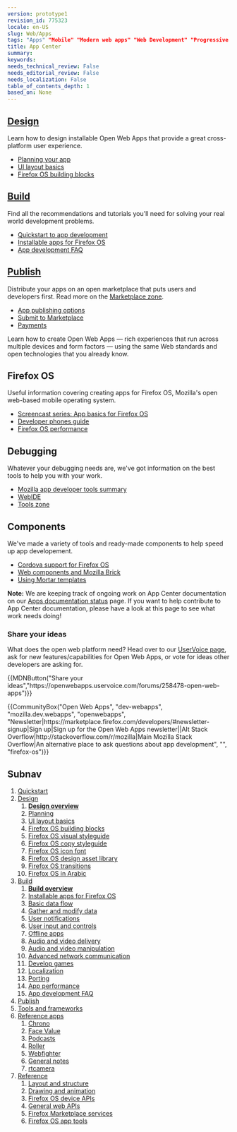 ```yaml
---
version: prototype1
revision_id: 775323
locale: en-US
slug: Web/Apps
tags: "Apps" "Mobile" "Modern web apps" "Web Development" "Progressive web apps"
title: App Center
summary: 
keywords: 
needs_technical_review: False
needs_editorial_review: False
needs_localization: False
table_of_contents_depth: 1
based_on: None
---
```

<div class="initial-steps clear" id="sect1">
<div class="panel">
<h2 class="section-design" id="Design"><a href="/en-US/Apps/Design">Design</a></h2>

<p>Learn how to design installable Open Web Apps that provide a great cross-platform user experience.</p>

<ul class="no-bullets">
 <li><a href="/en-US/Apps/Design/Planning">Planning your app</a></li>
 <li><a href="/en-US/Apps/Design/UI_layout_basics">UI layout basics</a></li>
 <li><a href="/en-US/Apps/Design/Firefox_OS_building_blocks">Firefox OS building blocks</a></li>
</ul>
</div>

<div class="panel">
<h2 class="section-build" id="Build"><a href="/en-US/Apps/Build">Build</a></h2>

<p>Find all the recommendations and tutorials you'll need for solving your real world development problems.</p>

<ul class="no-bullets">
 <li><a href="/en-US/Apps/Quickstart">Quickstart to app development</a></li>
 <li><a href="/en-US/Apps/Build/installable_apps_for_Firefox_OS">Installable apps for Firefox OS</a></li>
 <li><a href="/en-US/Apps/Build/App_development_FAQ">App development FAQ</a></li>
</ul>
</div>

<div class="panel">
<h2 class="section-publish" id="Publish"><a href="/en-US/Marketplace">Publish</a></h2>

<p>Distribute your apps on an open marketplace that puts users and developers first. Read more on the <a href="/en-US/Marketplace">Marketplace zone</a>.</p>

<ul class="no-bullets">
 <li><a href="/en-US/Marketplace/Options/Introduction">App publishing options</a></li>
 <li><a href="/en-US/Marketplace/Publishing/Submit/Overview">Submit to Marketplace</a></li>
 <li><a href="/en-US/Marketplace/Monetization/Introduction_Monetization">Payments</a></li>
</ul>
</div>
</div>

<div class="summary">
<p><span class="seoSummary">Learn how to create Open Web Apps — rich experiences that run across multiple devices and form factors — using the same Web standards and open technologies that you already know.</span></p>
</div>

<div class="column-container">
<div class="column-4">
<h2 id="Firefox_OS">Firefox OS</h2>

<p>Useful information covering creating apps for Firefox OS, Mozilla's open web-based mobile operating system.</p>

<ul>
 <li><a href="/en-US/Firefox_OS/Screencast_series:_App_Basics_for_Firefox_OS">Screencast series: App basics for Firefox OS</a></li>
 <li><a href="/en-US/Firefox_OS/Developer_phone_guide">Developer phones guide</a></li>
 <li><a href="/en-US/Apps/Build/Performance/Firefox_OS_performance_testing">Firefox OS performance</a></li>
</ul>
</div>

<div class="column-4">
<h2 id="Debugging">Debugging</h2>

<p>Whatever your debugging needs are, we've got information on the best tools to help you with your work.</p>

<ul>
 <li><a href="/en-US/Apps/Tools_and_frameworks/App_developer_tools">Mozilla app developer tools summary</a></li>
 <li><a href="/en-US/docs/Tools/WebIDE">WebIDE</a></li>
 <li><a href="/en-US/docs/Tools">Tools zone</a></li>
</ul>
</div>

<div class="column-4">
<h2 id="Components">Components</h2>

<p>We've made a variety of tools and ready-made components to help speed up app developement.</p>

<ul>
 <li><a href="/en-US/Apps/Tools_and_frameworks/Cordova_support_for_Firefox_OS">Cordova support for Firefox OS</a></li>
 <li><a href="/en-US/Apps/Tools_and_frameworks/Web_components">Web components and Mozilla Brick</a></li>
 <li><a href="/en-US/Apps/Tools_and_frameworks/App_templates">Using Mortar templates</a></li>
</ul>
</div>
</div>

<div class="note">
<p><strong>Note:</strong> We are keeping track of ongoing work on App Center documentation on our <a href="/en-US/docs/MDN/Doc_status/Apps">Apps documentation status</a> page. If you want to help contribute to App Center documentation, please have a look at this page to see what work needs doing!</p>
</div>

<div class="column-container zone-callout">
<h3 id="Share_your_ideas">Share your ideas</h3>

<p>What does the open web platform need? Head over to our <a href="https://openwebapps.uservoice.com/forums/258478-open-web-apps">UserVoice page</a>, ask for new features/capabilities for Open Web Apps, or vote for ideas other developers are asking for.</p>
{{MDNButton("Share your ideas","https://openwebapps.uservoice.com/forums/258478-open-web-apps")}}</div>

<p>{{CommunityBox("Open Web Apps", "dev-webapps", "mozilla.dev.webapps", "openwebapps", "Newsletter|https://marketplace.firefox.com/developers/#newsletter-signup|Sign up|Sign up for the Open Web Apps newsletter||Alt Stack Overflow|http://stackoverflow.com/r/mozilla|Main Mozilla Stack Overflow|An alternative place to ask questions about app development", "", "firefox-os")}}</p>

<h2 id="Subnav">Subnav</h2>

<ol>
 <li><a href="/en-US/Apps/Quickstart">Quickstart</a></li>
 <li><a href="/en-US/Apps/Design" title="Information regarding app and interface design practices.">Design</a>
  <ol>
   <li><strong><a href="/en-US/Apps/Design">Design overview</a></strong></li>
   <li><a href="/en-US/Apps/Design/Planning">Planning</a></li>
   <li><a href="/en-US/Apps/Design/UI_layout_basics">UI layout basics</a></li>
   <li><a href="/en-US/Apps/Design/Firefox_OS_building_blocks">Firefox OS building blocks</a></li>
   <li><a href="https://www.mozilla.org/en-US/styleguide/products/firefox-os/">Firefox OS visual styleguide</a></li>
   <li><a href="/en-US/Apps/Design/Copy_styleguide">Firefox OS copy styleguide</a></li>
   <li><a href="/en-US/Apps/Design/Firefox_OS_icon_font">Firefox OS icon font</a></li>
   <li><a href="/en-US/Apps/Design/Firefox_OS_Design_asset_library">Firefox OS design asset library</a></li>
   <li><a href="/en-US/Apps/Design/Firefox_OS_transitions">Firefox OS transitions</a></li>
   <li><a href="/en-US/Apps/Design/Firefox_OS_in_Arabic">Firefox OS in Arabic</a></li>
  </ol>
 </li>
 <li><a href="/en-US/Apps/Build" title="This section contains documentation about building app functionality, with HTML5 and device APIs (WebAPIs).">Build</a>
  <ol>
   <li><strong><a href="/en-US/Apps/Build">Build overview</a></strong></li>
   <li><a href="/en-US/Apps/Build/installable_apps_for_Firefox_OS">Installable apps for Firefox OS</a></li>
   <li><a href="/en-US/Apps/Build/Basic_data_flow">Basic data flow</a></li>
   <li><a href="/en-US/Apps/Build/gather_and_modify_data">Gather and modify data</a></li>
   <li><a href="/en-US/Apps/Build/User_notifications">User notifications</a></li>
   <li><a href="/en-US/Apps/Build/User_input_methods">User input and controls</a></li>
   <li><a href="/en-US/Apps/Build/Offline">Offline apps</a></li>
   <li><a href="/en-US/Apps/Build/Audio_and_video_delivery">Audio and video delivery</a></li>
   <li><a href="/en-US/Apps/Build/Audio_and_video_manipulation">Audio and video manipulation</a></li>
   <li><a href="/en-US/Apps/Build/Advanced_network_communication">Advanced network communication</a></li>
   <li><a href="/en-US/docs/Games">Develop games</a></li>
   <li><a href="/en-US/Apps/Build/Localization">Localization</a></li>
   <li><a href="/en-US/Apps/Build/Porting">Porting </a></li>
   <li><a href="/en-US/Apps/Build/Performance">App performance</a></li>
   <li><a href="/en-US/Apps/Build/App_development_FAQ">App development FAQ</a></li>
  </ol>
 </li>
 <li><a href="/en-US/Marketplace">Publish</a></li>
 <li><a href="/en-US/Apps/Tools_and_frameworks">Tools and frameworks</a></li>
 <li><a href="/en-US/Apps/Reference_apps">Reference apps</a>
  <ol>
   <li><a href="/en-US/Apps/Reference_apps/Chrono">Chrono</a></li>
   <li><a href="/en-US/Apps/Reference_apps/Face_value">Face Value</a></li>
   <li><a href="/en-US/Apps/Reference_apps/Podcasts">Podcasts</a></li>
   <li><a href="/en-US/Apps/Reference_apps/Roller">Roller</a></li>
   <li><a href="/en-US/Apps/Reference_apps/Webfighter">Webfighter</a></li>
   <li><a href="/en-US/Apps/Reference_apps/General_notes">General notes</a></li>
   <li><a href="/en-US/Apps/Reference_apps/rtcamera">rtcamera</a></li>
  </ol>
 </li>
 <li><a href="/en-US/Apps/Reference">Reference</a>
  <ol>
   <li><a href="/en-US/Apps/Reference/Layout_and_structure">Layout and structure</a></li>
   <li><a href="/en-US/Apps/Reference/Drawing_and_animation">Drawing and animation</a></li>
   <li><a href="/en-US/Apps/Reference/Firefox_OS_device_APIs">Firefox OS device APIs</a></li>
   <li><a href="/en-US/Apps/Reference/General_Web_APIs">General web APIs</a></li>
   <li><a href="/en-US/Apps/Reference/Firefox_Marketplace_services">Firefox Marketplace services</a></li>
   <li><a href="/en-US/Apps/Reference/Firefox_OS_app_tools">Firefox OS app tools</a></li>
  </ol>
 </li>
</ol>

